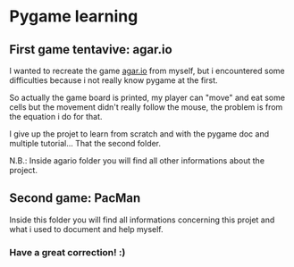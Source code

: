 # Pygame learning


## First game tentavive: agar.io
I wanted to recreate the game [agar.io]() from myself, but i encountered some difficulties because i not really know pygame at the first. 

So actually the game board is printed, my player can "move" and eat some cells but the movement didn't really follow the mouse, the problem is from the equation i do for that.

I give up the projet to learn from scratch and with the pygame doc and multiple tutorial... That the second folder.

N.B.: Inside agario folder you will find all other informations about the project.



## Second game: PacMan
Inside this folder you will find all informations concerning this projet and what i used to document and help myself.



### Have a great correction! :) 